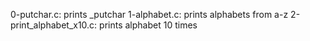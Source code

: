 0-putchar.c: prints _putchar
1-alphabet.c: prints alphabets from a-z
2-print_alphabet_x10.c: prints alphabet 10 times

